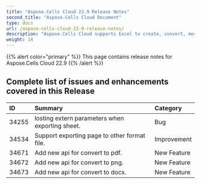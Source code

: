 ```yaml
---
title: "Aspose.Cells Cloud 22.9 Release Notes"
second_title: "Aspose.Cells Cloud Document"
type: docs
url: /aspose-cells-cloud-22-9-release-notes/
description: "Aspose.Cells Cloud supports Excel to create, convert, merge, split, protected, inner object operation, and so on."
weight: 14
---
```


{{% alert color="primary" %}} 
This page contains release notes for Aspose.Cells Cloud 22.9
{{% /alert %}} 
## **Complete list of issues and enhancements covered in this Release**
|**ID**|**Summary**|**Category**|
| :- | :- | :- |
| 34255 | losting extern parameters when exporting sheet. | Bug
| 34534 | Support exporting page to other format file. | Improvement
| 34671 | Add new api for convert to pdf. | New Feature
| 34672 | Add new api for convert to png. | New Feature
| 34673 | Add new api for convert to docx. | New Feature
